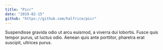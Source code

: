 ```yaml
---
title: "Picr"
date: "2019-02-15"
github: "https://github.com/halfrice/picr"
---
```


Suspendisse gravida odio ut arcu euismod, a viverra dui lobortis. Fusce quis tempor purus, ut luctus odio. Aenean quis ante porttitor, pharetra erat suscipit, ultrices purus.
